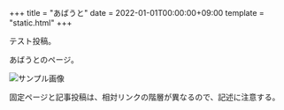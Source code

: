 +++
title = "あばうと"
date = 2022-01-01T00:00:00+09:00
template = "static.html"
+++

テスト投稿。

あばうとのページ。

![サンプル画像](../images/1920x1080.jpg)

固定ページと記事投稿は、相対リンクの階層が異なるので、記述に注意する。
